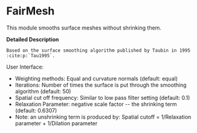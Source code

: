 # FairMesh

This module smooths surface meshes without shrinking them.

**Detailed Description**

```eval_rst
Based on the surface smoothing algorithm published by Taubin in 1995 :cite:p:`Tau1995`.
```

User Interface:

  * Weighting methods: Equal and curvature normals (default: equal)
  * Iterations: Number of times the surface is put through the smoothing algorithm (default: 50)
  * Spatial cut off frequency: Similar to low pass filter setting (default: 0.1)
  * Relaxation Parameter: negative scale factor -- the shrinking term (default: 0.6307)
  * Note: an unshrinking term is produced by: Spatial cutoff = 1/Relaxation parameter + 1/Dilation parameter

